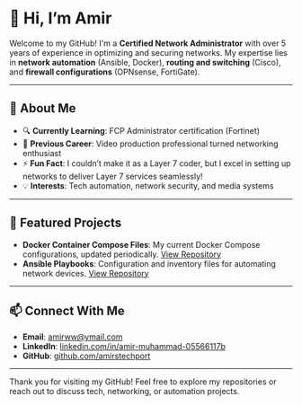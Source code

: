 # 👋 Hi, I’m Amir

Welcome to my GitHub! I'm a **Certified Network Administrator** with over 5 years of experience in optimizing and securing networks. My expertise lies in **network automation** (Ansible, Docker), **routing and switching** (Cisco), and **firewall configurations** (OPNsense, FortiGate).

---

## 🌟 About Me
- 🔍 **Currently Learning**: FCP Administrator certification (Fortinet)
- 🎥 **Previous Career**: Video production professional turned networking enthusiast
- ⚡ **Fun Fact**: I couldn’t make it as a Layer 7 coder, but I excel in setting up networks to deliver Layer 7 services seamlessly!
- 💡 **Interests**: Tech automation, network security, and media systems

---

## 📂 Featured Projects
- **Docker Container Compose Files**: My current Docker Compose configurations, updated periodically. [View Repository](https://github.com/amirstechport/amirstechport/tree/main/Docker/Docker%20Container%20Compose%20YAML)
- **Ansible Playbooks**: Configuration and inventory files for automating network devices. [View Repository](https://github.com/amirstechport/amirstechport/tree/main/Ansible)

---

## 📫 Connect With Me
- **Email**: [amirww@ymail.com](mailto:amirww@ymail.com)
- **LinkedIn**: [linkedin.com/in/amir-muhammad-05566117b](https://www.linkedin.com/in/amir-muhammad-05566117b)
- **GitHub**: [github.com/amirstechport](https://github.com/amirstechport)

---

Thank you for visiting my GitHub! Feel free to explore my repositories or reach out to discuss tech, networking, or automation projects.
